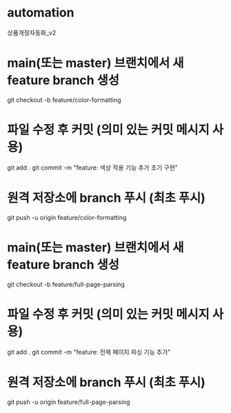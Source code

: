 # automation
상품개정자동화_v2


# main(또는 master) 브랜치에서 새 feature branch 생성
git checkout -b feature/color-formatting

# 파일 수정 후 커밋 (의미 있는 커밋 메시지 사용)
git add .
git commit -m "feature: 색상 적용 기능 추가 초기 구현"

# 원격 저장소에 branch 푸시 (최초 푸시)
git push -u origin feature/color-formatting



# main(또는 master) 브랜치에서 새 feature branch 생성
git checkout -b feature/full-page-parsing

# 파일 수정 후 커밋 (의미 있는 커밋 메시지 사용)
git add .
git commit -m "feature: 전체 페이지 파싱 기능 추가"

# 원격 저장소에 branch 푸시 (최초 푸시)
git push -u origin feature/full-page-parsing